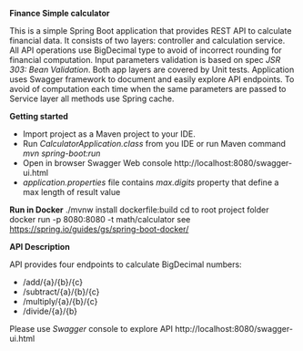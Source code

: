 **Finance Simple calculator**

This is a simple Spring Boot application that provides REST API 
to calculate financial data. It consists of two layers: controller and
calculation service. All API operations use BigDecimal type to avoid
of incorrect rounding for financial computation. Input parameters
validation is based on spec _JSR 303: Bean Validation_. Both app layers
are covered by Unit tests. Application uses Swagger framework to document 
and easily explore API endpoints. To avoid of computation each time when 
the same parameters are passed to Service layer all methods use Spring cache. 

**Getting started**

- Import project as a Maven project to your IDE.
- Run _CalculatorApplication.class_ from you IDE
or run Maven command _mvn spring-boot:run_
- Open in browser Swagger Web console http://localhost:8080/swagger-ui.html
- _application.properties_ file contains _max.digits_ property that define a max length of result value

**Run in Docker**
./mvnw install dockerfile:build
cd to root project folder
docker run -p 8080:8080 -t math/calculator
see https://spring.io/guides/gs/spring-boot-docker/

**API Description**

API provides four endpoints to calculate BigDecimal numbers:
- /add/{a}/{b}/{c}
- /subtract/{a}/{b}/{c}
- /multiply/{a}/{b}/{c}
- /divide/{a}/{b}


Please use _Swagger_ console to explore API http://localhost:8080/swagger-ui.html
